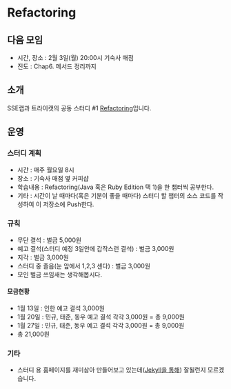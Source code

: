 Refactoring
===========
## 다음 모임
* 시간, 장소 : 2월 3일(월) 20:00시 기숙사 매점
* 진도 : Chap6. 메서드 정리까지

## 소개
SSE랩과 트라이캣의 공동 스터디 #1 [Refactoring](http://en.wikipedia.org/wiki/Refactoring)입니다.

## 운영
### 스터디 계획
* 시간 : 매주 월요일 8시
* 장소 : 기숙사 매점 옆 커피샵
* 학습내용 : Refactoring(Java 혹은 Ruby Edition 택 1)을 한 챕터씩 공부한다.
* 기타 : 시간이 날 때마다(혹은 기분이 좋을 때마다) 스터디 할 챕터의 소스 코드를 작성하여 이 저장소에 Push한다.

### 규칙
* 무단 결석 : 벌금 5,000원
* 예고 결석(스터디 예정 3일안에 갑작스런 결석) : 벌금 3,000원
* 지각 : 벌금 3,000원
* 스터디 중 졸음(눈 앞에서 1,2,3 센다) : 벌금 3,000원
* 모인 벌금 쓰임새는 생각해봅시다.

#### 모금현황
* 1월 13일 : 인한 예고 결석 3,000원
* 1월 20일 : 민규, 태준, 동우 예고 결석 각각 3,000원 = 총 9,000원
* 1월 27일 : 민규, 태준, 동우 예고 결석 각각 3,000원 = 총 9,000원
* 총 21,000원

### 기타
* 스터디 용 홈페이지를 재미삼아 만들어보고 있는데([Jekyll을 통해](http://jekyllrb.com/)) 잘될런지 모르겠습니다.
